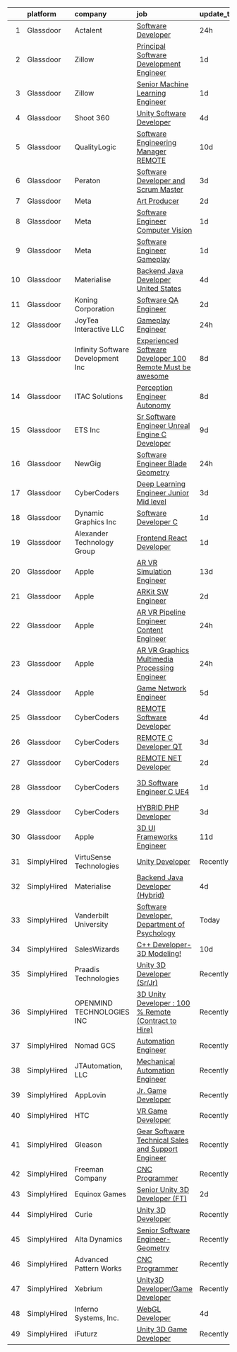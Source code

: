 

|    | platform    | company                            | job                                                                                                                                                                                                                                                                                                                                                                                                                                                                                                                                                                                                                                                                                                                                                                                                                                                                                                                                                                                                                                                                                                                                                                                                                                                                                                                                                                                                                                                                                                                                                                                   | update_time   | location                 |
|---:|:------------|:-----------------------------------|:--------------------------------------------------------------------------------------------------------------------------------------------------------------------------------------------------------------------------------------------------------------------------------------------------------------------------------------------------------------------------------------------------------------------------------------------------------------------------------------------------------------------------------------------------------------------------------------------------------------------------------------------------------------------------------------------------------------------------------------------------------------------------------------------------------------------------------------------------------------------------------------------------------------------------------------------------------------------------------------------------------------------------------------------------------------------------------------------------------------------------------------------------------------------------------------------------------------------------------------------------------------------------------------------------------------------------------------------------------------------------------------------------------------------------------------------------------------------------------------------------------------------------------------------------------------------------------------|:--------------|:-------------------------|
|  1 | Glassdoor   | Actalent                           | [Software Developer](https://www.glassdoor.com/partner/jobListing.htm?pos=118&ao=1110586&s=58&guid=00000182de1624b2b72c77a28ac0fdd6&src=GD_JOB_AD&t=SR&vt=w&ea=1&cs=1_ceea7239&cb=1661583369726&jobListingId=1008097709400&cpc=32EE424DE2B657EB&jrtk=3-0-1gbf1c96tkblr801-1gbf1c97bg4d9800-6368bd22bc8c727e--6NYlbfkN0ChYVx_I3yfZ_JDY3EFoivtqvi_stwnZ_kRt8Dowt_l_d1ydueao4NE-oUleRJ4yhieQCQg4CEUgxx59naNQf_ygWfrPPIzLdYsoSSEhzgDBX2vtswZpKJeHTH9IgtsOSBWtGr5S8Rg_w5RHgGpez_njyh5I6rcQe0lICm0m0VKcFjgJOH-yMzR-6BCzHK1_rCcpxfZXlPgsQQXE44C8rz_0CKrqZWKLeQw3XbdkT-pkXrbPPCYvovPI0I7gktfklY4uPKKT2-KerN0pOZ-BHfWLRZHqPrHMOdtz64ppLd0F-TfsSXrJC1smNUoS5wywPo4LbpfaMwwvJYuCYKk1d05AhDceK2GbssspjA3RgbdmXdNYZV79eC8l94sd3UgTv0DQSt3GEGIs36X0vvcYbSsLiD-fkoJw4vaCH2jzgDZJIIkRKKr38uRIVfnHNOh4Cjtp76EePT_jgq204Dp6Qk_pcOXPUdAMW_XHj0sm15vXFBgjYXVui03L1eigqm9M4zUQeghzMa8w0oF4HFQKHJYQstPOEahG1ZeWQO4EOmrrcwreoUWOFbb0762H9gxd6B6UirFHo3OleqdjQOzLS1kneCQQxrPXvhiQ4J6wF9oXKePYXC7q3FvxXX2OvLioUnshbJHdoHmK4Hln6rM2i6l36CzZqcfGztQt_tUmyM6PMZUCnYd-Olvw5t46z4N03uCW1FFBQ5l4INRXdle9sXWKrnt5kpeyHraSIlE-1pHbDrnMZvdENc1MWdW85f07iduG2EFcLIQylh-1hj4SaxAoA6Rm0ZRSGByP5uF8JmKdQAEMBIk92gk1yTJN5cIdcY_hVU0yCOI-p41f2uxWTc3fRdo06MAvj1tBE14HXfwT6KfKQ-sXE5qoopH1JmnKz7eCcchApyWTnEwP9HeS30I1MxTrnDeHyT9UGPu-HK5SkKFJSAzLuPNXyYEEL4g_8VHWdOk3RZe1g0HZzHdunrIPmBHXOMYp8jKv8plTyrCvA%3D%3D)                                                                                                                                                                                                             | 24h           | Greenwood Village, CO    |
|  2 | Glassdoor   | Zillow                             | [Principal Software Development Engineer](https://www.glassdoor.com/partner/jobListing.htm?pos=116&ao=1110586&s=58&guid=00000182de1624b2b72c77a28ac0fdd6&src=GD_JOB_AD&t=SR&vt=w&cs=1_80700b9a&cb=1661583369725&jobListingId=1008093937591&cpc=8795CF9063CD573D&jrtk=3-0-1gbf1c96tkblr801-1gbf1c97bg4d9800-d5f35703cd9e2825--6NYlbfkN0ANMurRYyPEXg08u6OamUd1Mvhk-zhFSGYIZgoJR86UvYL2v6MoUqae-sD5DnU21vppUr1lD9H8Qm8BlaaKgkcor6cmM0IK7T9Q5p1X3SkQBhevN6nLFYOvniI1dPmZE9wh1r7IEWKaFs4KXpLhx0IQ8ZOo2lJfTOBz0nfGRQekYrDN6JegqqSDjAQ6AUsszLiqMMoZgp9aTeXzwyqFuHk7PVbE8dnGA7HmrwVw_vO7iBEYkZevI-VWIew6D1GsO6yDtnctCKA86PHlL_rRlm7LznVRcsLSIyGDjR3kkjPqOPuY4eygoIRGzuXIMd3MopW6mspgosU7cCQ8Lx7-PfE7TLqwV98TF_EKDq00uK8ltSjeteyeV_XJFYnSm6jpyJN-K1zj3K-MTL6vBCmb5iaiDp54Ea1W6tx1L8DBQi7Hds5DKU_Pzy4wzyJpxtJ4iwz1yr5moIPY5_ykp7DX6hTz4Qy0NMrEoZHlAN-m4tBlqcBI4n96KgMCBRAOtm_JFzQVWdLCzS-ck8AzSHa22Q1N0at2eBggcduyzhPTZ79eLxO2nPE1JOn6Tao2rusRiJQO-8lGQMf3LKTF430P8OkBhEqObEaWmsEcSCPdrmsmmeHzLbc1-cIvIgkihdOJMfp5a22ESEhS-HZE7iS-8ScHqfqArr3qYRW9dneYGAs5CtSss6zAKKI5Hi8d-ixlm0rO82mSwcPe_tE5h8KES1duKUXNJh38oWs7j_MOYKTT6j02VG9OgTPTj9wO-r9BYU15V3VAB3XaQHWR3dPUI-94t_QMC_TTdu09LGrgjiW9wa4VsVq7jKoIV5ayooywM8tX9wCJr_nNSk0TL8kagKtgnobrdbjp-rsjozl67tuz8Aq8TT1toiDy8JjGxRfStAE%3D)                                                                                                                                                                                                                                                                                                           | 1d            | Remote                   |
|  3 | Glassdoor   | Zillow                             | [Senior Machine Learning Engineer](https://www.glassdoor.com/partner/jobListing.htm?pos=109&ao=1110586&s=58&guid=00000182de1624b2b72c77a28ac0fdd6&src=GD_JOB_AD&t=SR&vt=w&cs=1_15b9fc51&cb=1661583369724&jobListingId=1008094352813&cpc=4F748F1840550ABC&jrtk=3-0-1gbf1c96tkblr801-1gbf1c97bg4d9800-93bd529793848983--6NYlbfkN0ANMurRYyPEXg08u6OamUd1Mvhk-zhFSGYIZgoJR86UvQ_x0FKK8TrZZD49G3rLjS8jYNDXqJwKi88nPQaByvFir-mancBaybat8HCArvNC9N5Enzd-qOMp5vMPx188UB9yhCiABoprXgb_TMJ4Zrkm_Yo9Z_aEzEzhWn0Nv2sSLXFRK3K3t9J6MMY1oSKKimCgKm-qKvfB2VahHGWdlKyfWj18MI_KsjjQ_LIsYNIkTe2Io01GjvRe6Gm9o7bVXVMF9XH9w6pq06g7tsFb5j6LH-ArXAT0tsiZ_I3xDUiL9LbwUeUizeHyT2i2URm8xebxTAF6IgLsTUm385OBtkWNAwOZCCIG8whJ4zaeRBGFeue2b-Za0Pd8u_nwvqqj6xRGYoSqBczZQwRU93vrOyRfWV-7RIkNHcggjsQEXB0cHC-TpJYDG0SQKqYJCo-ha9K6Bj7pk8CwGclJq4_2-6RE332oVMu5kItTuXRmXoRZqSj929L14YkJnof7qwlKV1mWNV_3OI-CFKt4DKvHOOZh50rUNQ2FLkskdHkfat6wILCN_p9spyEhy8YY4zR8b-Z6GE1NALQqLYKJSNjznZo287Ggg4WcCOtP1B4HPO6JtAcpMCcbBYrok_hdVCb-Ni4ttvcsCAZD3sh9eadkg7GL4zfLuFM_imtBbal6lYB_AdvmLwnDE_tbJasi9tq3vY-SYvjC6aBrWEbVyY98UWgxU5mYiU0yGahRDXEhAzSGRnMvZ1XBj7TBWV5bEJNdlVNsZ32zJukyGfxPt86P0Era6MUt1Ef_XO650WMWOEs4SDYWdXLTUB_H58W32OOh3h4SCAJHr-B0h6ouUNKLrM7EuJPpGMK9an7tZnUHGH5OfZfmQGcPQYyf1EIBFcxzgyecfs-0oqp7HYLiLmJ5UC-636yFIJgVavM%3D)                                                                                                                                                                                                                                                                                  | 1d            | Irvine, CA               |
|  4 | Glassdoor   | Shoot 360                          | [Unity Software Developer](https://www.glassdoor.com/partner/jobListing.htm?pos=101&ao=1110586&s=58&guid=00000182de1624b2b72c77a28ac0fdd6&src=GD_JOB_AD&t=SR&vt=w&ea=1&cs=1_26658d66&cb=1661583369723&jobListingId=1008087203584&cpc=F929909D2225707A&jrtk=3-0-1gbf1c96tkblr801-1gbf1c97bg4d9800-8dd0b1a67149a496--6NYlbfkN0DfopDBJjdZYsHaazvtHih9EkP_5L3b-O-YxZrMZy_RRXHVtoPf0vktF4oNZRwX11ChLmqooPeQulvAiVAtFyylj8b6ARcbJZaTISipflqpxGg1LcAq6m-5fYSL7Av37XfUU7wFkkBkYfYpMuUS6z0JTvtOC9Tf4ivmaFVVmcVi0ucMfgOzBMfyvavdPYg_-evoGxwwkUA98XsxaW9FaRUD0GjvpqzNirTrk4PucyPmQy02naBMFIAG5Z-xB_ITmfI5XeOjSk_2Geco9ZUEGap6yJVvm1JUDuQP-pFg5YZy_hTgv6PA_H0fjb0DNvsR0zySYn2lPi2BctDSoqULzA7zxqRRCR5-Wn4ZjXw9XmMk_yzY7iFfZDhXCnLC1aXgV9-hom2TEXLCklSz0IDfvb_DMFyGnTDuHptbjAStKoxs1scOBMYXBymUJtdnlZtPCpRyyo5tO7_UY6dCBJnH2MVkVl_rgptvElWZFsY8FNLdZzouzlLZ5NrwaOSMwtZ4G3zNfvV4suD-eA%3D%3D)                                                                                                                                                                                                                                                                                                                                                                                                                                                                                                                                                                                                                                                                                                       | 4d            | Vancouver, WA            |
|  5 | Glassdoor   | QualityLogic                       | [Software Engineering Manager REMOTE](https://www.glassdoor.com/partner/jobListing.htm?pos=104&ao=1110586&s=58&guid=00000182de1624b2b72c77a28ac0fdd6&src=GD_JOB_AD&t=SR&vt=w&ea=1&cs=1_7cf22a5b&cb=1661583369723&jobListingId=1008073824667&cpc=8B69257BFB62E45C&jrtk=3-0-1gbf1c96tkblr801-1gbf1c97bg4d9800-795e608e30adb745--6NYlbfkN0BfCVyGhJxQhQGQE8P30JU6-n5_jcSKbz7MAfWG2cdpnhs4LI7VSGEDl4AuAd2u1ba6yxZBg-MnV4VG0Z-YyW9bFB6tUFEAG8aWiq49re7C8bR3kt3W526vugmjUzwtbf_wr5SxVZ0aPVGe_7hyTO7C_q_CPaWjtRtZTVfGj6cM_83jEF1o8GGf9CJakkdWCizFRos1AAVwJhW9Bi7orMPUckUNiS4MiGhzswwroXh9sAFzSqY67onLewR3YH62x5IZoLxqgbLYv601B8DKXURqmNPvDEVg46EnvNVDCIrba6tMk8lhvByclatPJoCiBS8Ghn2LGEwZvYagvCUkrTI5PIVrTsxVBeqQTHqG8xr5adIg8X1yLSHNfUUQSwZkb30SnW_AAF1E6zHtUj_dsZcFcVE34MOqGZTH8OH1o_PBq1XyXPSgIlE8intFOHtNocNi9dKXimomtvCKMlCUmPmR7API0d0s0pabpqMZfuDHMWBsXo9EORyqesbg1HlT6ssDI6xBu4lghb4qXKxhpG5N)                                                                                                                                                                                                                                                                                                                                                                                                                                                                                                                                                                                                                                                                                        | 10d           | Remote                   |
|  6 | Glassdoor   | Peraton                            | [Software Developer and Scrum Master](https://www.glassdoor.com/partner/jobListing.htm?pos=111&ao=1110586&s=58&guid=00000182de1624b2b72c77a28ac0fdd6&src=GD_JOB_AD&t=SR&vt=w&cs=1_4cb241ca&cb=1661583369724&jobListingId=1008089395671&cpc=82B3195DA92CAF92&jrtk=3-0-1gbf1c96tkblr801-1gbf1c97bg4d9800-a1bddf607d1ab40e--6NYlbfkN0Cx7R8OmodZU4Ze4hnUhR0Myw3_voyDLMHXumN7ynSuTrXceT3foN28OOGtcbbQ_776LXhAG66WFx3dVWIRu4PWltnmVZz5M8broCamDL2VPMOi0VnAgzahc4uLKUbTC-SJusSTPJer5_QKJvgI0zLSqz8jYzaJmEhanUOuD11OWeXPG1MbhOoGUipbG8p7ZMN4CWotwEjQOMTMokMFBsj19MPHJQGQ1w45HStfl9eykWApgIHj6D94aG77zjF7K_ViAyKR2VeG2mVInhvGBD6mXFGEiDyZjuFOQoxCVcvIDzcOPoaI-rbhZADCFJT9FZU9J1rEnpZSQkjG4aokF6oCctvjDNFoT37kpDfKJqqHwMcLiBLasv6qjOHbqbF2aWJRIssDX7E_CHmCH5lJ0b589-jTufL0JQ6WAtQTxj5xw439i4b_F-EnvkPQ609qpbpBVN1nq4q-HvvguaYFV_AH3TbxizjCZqfnbpyklDsI7E3iAMf57OpHzdg1BTgQ_Rc3l60KTBww8tRIY9ujOLad377761NtYfzHaNmuj3uCK4JI1iLfrSHhCnBxQnEyyIDrROeYZJdGaXbR2T-Fah5RcAoLBLMA1xAa3llzPHt9EyxEkSlrIpo4my67FbgLNk73IsaNlJEjrJaiczMsD8hdKJoBkFSWblKewyB1Qrs-XUR62FK4tqI_zBnsSMg667-RvT3baY1nrHITWfkWTi6bw20hXKm0jqZrYtMDlHSWzhPtC_8VPdb9cfDuM5B08Y9-iFESjJJELFi-8NQsdBKqppwwB6vEQGUoziUWw4itTmgnx3UkiVcGrpDpZUiPnTCeFtNxb-FpLIyxsDc7qqUUpt3Yf1Zfd8fAJl1S-yjqmwwnV_X8l3MACbamlF651nFMwvYFFMTdEPnxlTMo-XdDaGTwQu3NWd1trvQo5Y10cy3oyE1EnfaA4ohJAA8sbVJdzhNwLpRsBiFR6tUblIVMvx48yozGNQa0cqLCtDaiFnyC5jJt9EMReO-uItV__dc0INrT2PDXSykxGxKOB75McEIvEBZJcrhyF59jNaPsUjGvdcOj6giZGcMpdZfY7HbM199zN36yQMICoDKZqD5wJQFRh2los0yZMA_NYoQeugQOQECM3l0TRxfsdh5S94DWnOJITRkEaERK1rJqKKBOLC2qVpMv_ExR8kC-Z_srOw%3D%3D) | 3d            | Stennis Space Center, MS |
|  7 | Glassdoor   | Meta                               | [Art Producer](https://www.glassdoor.com/partner/jobListing.htm?pos=107&ao=1110586&s=58&guid=00000182de1624b2b72c77a28ac0fdd6&src=GD_JOB_AD&t=SR&vt=w&cs=1_10dbf8e4&cb=1661583369724&jobListingId=1008091260180&cpc=9DC6E4D8324653EE&jrtk=3-0-1gbf1c96tkblr801-1gbf1c97bg4d9800-2970004b5628a417--6NYlbfkN0DYl4UJW4r1Vl7FEn6T9F-rD9lpC-0oMJVSiWjK_MGUd8e8cHXcpv6KPyjLHZEfqkWa64WtQjPMGViPZl7GclCka9rgheOE2ZCKBS8zn7uV1DWDgRv4I3SoWXvh_KGIDfloPWJmjKypOWs2a5_yvRkqrTlI4wJ5cMl-8Y_j9H90nFJO9RZz6auYJG6cqzwZy3_81nljR1UYpuDqriTvSbTdBHTclku98GEIIQ8BXUEly0_qp_6gdudP_EyFVB320prWOeT4hB_q_BbQhqF5l510sz_83Dq5uaR_bUT7J0OrhYZnzRs7ACHZJR34TsC7_WecHf7VaVAd8IotF1qkTNiggwugGiXFeRd9lWIzv7lNQL_7tYL3BkucqL7iJwtk_yyAUy4kihECM5rRKlEraXhPgg3upaBCJ6LnaIZ-kbSEmzmRclEsg_cUeQYk3AAaqy7ApnDEaExZBhSLLPLXROhTeSyt8U-ZW-OyWgqDojbIW4Vz7QgOMJ-ggDVMyI2W8gisH0uCTo9Yhz_LjrXRFS6Qii1s8yiuDgAvP6xfT8rb3LoQFdomsxuEmUXgXlOj4zdvnmFwcYU4oHXopLefMiko17eP5GaZHQO24jWIwkM5LqMJKaPnn5dIHR9_fxjWQOErTM8LV-kj73r_CJJZAfQ_F9iVWArlVAncJZYdjzAJPYW-gWpiQqlJiOebEQ7a_BBohYb3AL1pCFU9Xnn4d_bJ2fD330cOkY1js33LQV_mm7el2OSRYvb4finUfABrN0yGEdy3xEZeTMSoRDc9tJpE-Qe_GxnAf2RR-z_9hnT3vR6H--B1AwLWnFHfvY-CJTr27UQIuobFdbUMndPcsgcW1P2zjW-yh9Qjbs-m1jNgd2sWUy_kc8AwhkAM_m1u0lCC1D1Zp2I70Wbt0-8Ae3NJKaMQmvDTrkBjvHdMsniAa1IuR12fkaJ1G7dYdtwLHNJjoo1lPq3f6STH9LPiuvY2JrOin9D_B14Sx82LYZOITNurojguzTG8EhfDTAW-3X0QprkvRtvrZqT6vxzcnALDFVj8VkbiRVNsYrEenv4cZ0W7W3xecpKk95HL9ePwytQ%3D)                                                                                                                                      | 2d            | Seattle, WA              |
|  8 | Glassdoor   | Meta                               | [Software Engineer  Computer Vision](https://www.glassdoor.com/partner/jobListing.htm?pos=108&ao=1110586&s=58&guid=00000182de1624b2b72c77a28ac0fdd6&src=GD_JOB_AD&t=SR&vt=w&cs=1_022b24bb&cb=1661583369724&jobListingId=1008093941053&cpc=56C4EA4A1A191A49&jrtk=3-0-1gbf1c96tkblr801-1gbf1c97bg4d9800-b2b518788c3d128a--6NYlbfkN0DYl4UJW4r1Vl7FEn6T9F-rD9lpC-0oMJVSiWjK_MGUd8e8cHXcpv6KPyjLHZEfqkXhXH3RkyJcpBjlKun1g-bIzlOj_engeMDpNUMu2SnjLL4nb2qjHN0fD6G2SaaDCYWd_NADlcKjHwm0To7Vi_zElUhzGS2eBHtTcT-8LusI7T0hKFquTqmxJmkL9sCNDgoTqLb2iC4aA7G4hwsieqP5mZlkuIqSvAXjhFl-7EgwVZ1e0Vgxjow-aeQba4P6N6cB3iVIHhw9tsSWmJi6579O5aXVmwTxZvWtAd5AheuGOHIymKOY5-kIVVYe-fRTBbIFy8BXcmPEA0Lu6JRwuORLCAMU5jCEnz72TtXpNNOXCgRDLCT-vh0YkV5qvjLbEDmpdHE3acEOA67-6Anqnjk-f36pdyP9dA-ThC6yOOvRQ9dlhLPR8WlWmoQBLsg-wNU7kylA7KehY1c83dV2rS7H08nFxpn_xZoZBOwPHLCcYnOZ7O7Y3bp1pqJZuqQqsuORGumo8X97sWLq-DxaMbisY0WNv4BDhgBzodOTjzCsnTmkDu-zMQ6G3LyelM1wAOLiY_DpBJIblneLs4tKgCKELvNqvbnC9ahqaS-uebxc8-pQy1Jv4kNodeM2pBhDKaOtkGc0wrGIcgKnU0HDLIzVnO0TvnTQS-83BfJ0IDilhYrdEkiu1YVkaKVbA6RU9XAtdkZARHFV6tKm1R_M7xrRYb1q9niNu2rVlinQaOjdsZU-lKkbHIQx9AwRXO8lym1WB36qeZyS-NJmaN6JKEjxU-J2kXwHF8c8IuAn2KA5ueXd0U8n82atRBA90tej62XheJv_9iqvZgnAPiA_Pip8MpSn5JNIfS5DEbfOOAVpZB6mk8ikpTZsk9twCvsuBA1CCRcNvKEcLhXNJa7gk7kv0ETwSguNgqY4EmW1J6fKq1cXqVVojgUHVHFuEMGdH0FFq8c1DcOwA0RrNlzqc3vC6ndp6rH0Sj5cpDhXGtCRHJdPy_ZzNgeDnuqHs2uiUrS1J0iFRDqoEOqsjdXLzmD30sQaRoommLCL7PksVBUj3MIEaH5_J-GAJMe6mhOm65c%3D)                                                                                                                | 1d            | New York, NY             |
|  9 | Glassdoor   | Meta                               | [Software Engineer   Gameplay](https://www.glassdoor.com/partner/jobListing.htm?pos=112&ao=1110586&s=58&guid=00000182de1624b2b72c77a28ac0fdd6&src=GD_JOB_AD&t=SR&vt=w&cs=1_0e8700fb&cb=1661583369725&jobListingId=1008095385393&cpc=56C4EA4A1A191A49&jrtk=3-0-1gbf1c96tkblr801-1gbf1c97bg4d9800-1115842a580d9619--6NYlbfkN0DYl4UJW4r1Vl7FEn6T9F-rD9lpC-0oMJVSiWjK_MGUd8e8cHXcpv6KPyjLHZEfqkUAZZDs191ixJ2XndiPgccJJVvLSJPqIGY53f5-bd-gMciHA78a7SmrvXMY0gKdiODKNYuKWSAHhB_S-H3w0YEOGwYVCpF7Y2f4JnNZHJP5tQcYTBT7-ShcuP2ENY1z56F9cWm5G8LFv69HnWXqMjw-Xvi2vtAQByh4EU3RIumyC8Od2twrfM4Ynxw9nLHx8yEWPk3NneKkIJQHcLG8dVXlSrLah1jDdCZlLBlJa2zoKqnPItmKSANY8WZnbl-1a3WIP18OBdEa4CZFlQ-afyL-AZ86Vdq4AAow9dBOB3zNb84ScCdgG4CD2TolsYofbQEPQkgBBIKr-9bSsg_J5ALJuG4qSGsX3eGe-Q3YnMgAw3_yXGhrUmAiwNr43Kiqjp53-KtMieeKki3HxKoWc4cXJmReNbJCURrqe3tvMSNxgP6EeVg29kZzUQznEkdNX35Gl5FAfMTCgHT0Z7ZufrQ_KJp7Hu61NyhgqIV0muGD1mxWcNhjejcEOvI86NONtxEFwt6otzjxPt3NHS6bvUIHndmLP4LxdFswJvFHhGl-VfRbD0Vujif3g8D8rUF8YZFWljn9yNw60UchFp-sE1sU7shFcss-qNxHRFuXmzb4fl-XcY2d_4zbvTQiIoIAYPKBu01aZCRrYTXa845l4aAK2SMmB5m-S4jBHg44Qr67FVQlPQ2pEUsMJ0vPh3ikbngqUiltJ_X2E27fmxREyc6oZWim6SxJtUto8pbV5yQ9e3jha4AHV1GYNuuTpSae7jrfooPq5hd6GDMK3PYOsgCkOvP1XkwT6_2apboLizY1BanLUj3tkAT3srWz5jyOEkg3aaL4K7qBZLLEFjVQcRulOIgFf-yLOW8OGQRlE3su3KuBxuFniF1c5Y6z-ZOz1sHElQ3_JeFSEVTqvkhaIFMMLFk-4lxI2myq7GwJMKi5vmyJCri_QDWWHz-PnIkd2CtzLmyGEuVB6hy_BQZAppiBmFYAEBh_hE3DckRWi0TIQQrCr8WfC54WmTsAeHKGtQc%3D)                                                                                                                      | 1d            | Remote                   |
| 10 | Glassdoor   | Materialise                        | [Backend Java Developer  United States ](https://www.glassdoor.com/partner/jobListing.htm?pos=102&ao=1110586&s=58&guid=00000182de1624b2b72c77a28ac0fdd6&src=GD_JOB_AD&t=SR&vt=w&ea=1&cs=1_9ba35db4&cb=1661583369723&jobListingId=1008086118032&cpc=18C9CE28155C17C5&jrtk=3-0-1gbf1c96tkblr801-1gbf1c97bg4d9800-1cfe9aeae45a4d4d--6NYlbfkN0BL1DyQYBK1tHwoBciZhChALBxjrhsy8rFgUIA85pUFUff9dTtGLMaba9RGLKGRSVF3zwHlNfPf9hl-gtFA41Pu1Sv2lDihXp2RcJqQZtNGXsCTGp-MYORUxF_quAEgg92fajCELTGdgCeNG8rzKa0iERtWd7Y73luJ-Dn_txvGOpD0Oa5OLhtwZKniAjoiRtmFN3I--ywERetwEKh-9LuG58MPfrP5LFcBcjK4hpcuXJCi2Jrm_MVrjFKOsSdHcycCEbOiO5vGCW3akF6WS2NHh0pEQfvEWh0cXF6WSWpYmdimjhdTajvbUhYHcSypWce5r4jzSoUgYx020ebtNopexnY1nfGk0q9Hg3mgfU8QczVIZr_egNmzPvuW7L6UUGUkEjuCUItuT9-8GuQmmdJcVHB8ik8kaP4vhVpLH55znB6Kyr_z0Hj3v9MNX-sdUY6y3ySLYcTAU4l_DTuSmtwa-wR7aFO5xglQX5msHVsdL0XhyqIB-G4sAAElJZlixpGiZ0J6vzoQiCYCvafMP8YB)                                                                                                                                                                                                                                                                                                                                                                                                                                                                                                                                                                                                                                                                                     | 4d            | Remote                   |
| 11 | Glassdoor   | Koning Corporation                 | [Software QA Engineer](https://www.glassdoor.com/partner/jobListing.htm?pos=106&ao=1110586&s=58&guid=00000182de1624b2b72c77a28ac0fdd6&src=GD_JOB_AD&t=SR&vt=w&ea=1&cs=1_36bcc87c&cb=1661583369724&jobListingId=1008091380492&cpc=4B86475FAF393599&jrtk=3-0-1gbf1c96tkblr801-1gbf1c97bg4d9800-31a941793151f647--6NYlbfkN0APToHrk7ILONyRglvlT3LJMO76dZGJsKlG8WQjsY8Cq4y0vpoc5mYwOIA_8HWLzXzXaoUl-CF4qjni3m9Uylafi_dlmcdAx_-34JaTrUk1JLYrY6fkH2ELwQTeONd6zyLK0dKwYV1qaraE2rpmwtoYD8KVS0VOWpTUuk4HZi5jQg3y51wiSk5SjBXcAjUlWbGYfq1NIZyTrqypybnpk0LuKUO1UHw5Nk7HO0I78A8UXFL8OSFqh5OVfFUNsm1cDD3CzEg75KSueXWe7Vd8X5SLTNpxmB9YtzBR45Xkvy6n3a_1mB9rsYKTObFjS5mMPPPi-RY4KpTfFzb1Ay98V_8l-1UvSzCe8faZSCO0Dj895STGnava5Wp_lJNPssyFI3y7l6jtaIQngSXFXUzAf3zf8GUWXN80BsCnhjyiwpwx4dpyrKhMh4fpbN3OQD86uBgtwlwYMfmdz1fH7CecMOTUnbXinStOahAOK5aXJxgPORnoEaqXQrl2l8PyTexGDtM%3D)                                                                                                                                                                                                                                                                                                                                                                                                                                                                                                                                                                                                                                                                                                                         | 2d            | Norcross, GA             |
| 12 | Glassdoor   | JoyTea Interactive LLC             | [Gameplay Engineer](https://www.glassdoor.com/partner/jobListing.htm?pos=115&ao=1110586&s=58&guid=00000182de1624b2b72c77a28ac0fdd6&src=GD_JOB_AD&t=SR&vt=w&ea=1&cs=1_0d8a00b6&cb=1661583369726&jobListingId=1008095754225&cpc=217C45A42544DB93&jrtk=3-0-1gbf1c96tkblr801-1gbf1c97bg4d9800-77d998cf6019c473--6NYlbfkN0CywKRhks1_WRHFUgWhBQHGMyRgY-AYt2YyuDnn3UEmDVz86T7MUkl1hC6jVGtbAUAsmKv4PzSuLGbuIOFSuQvzaG9Q9zOr-jThhcRyqipZMYvkdb5G8mKHXq1mvrpTJyDKTXFZgWkaSYx-4RxV-U3urGmm3xMPW68h1XVz3SqWBVPJ1Rwdmys8LGAnnqkvgFZpfHGkBRkiyPDe34OnWuWDtDDIm6ISxKNw8QeMyA7Zcb8B3i_SGnMizAlLbvlIju4ygMn5pNNGqbsrL_iIJP5gdEJJmjfjWnzmHJxFjEZATvyUK47627lVIb6vZZVvZO6JTzqPViRKJuzceTxDjP6VNTKDjgZybIzDODCXPXj_0qvL_UE_CAUIcg8n69IzClVhdvANFD6zbgl5-NrDVmWyDancqxEKEUWtLWomYI4M8GthbZTKcN7ZsapPQ3fnfdGtEe9hdwHftQUl87PuCjbrb7VDseBPfhh33WoZdZ9K-BsjG0k42MSW)                                                                                                                                                                                                                                                                                                                                                                                                                                                                                                                                                                                                                                                                                                                                          | 24h           | California               |
| 13 | Glassdoor   | Infinity Software Development  Inc | [Experienced Software Developer 100  Remote Must be awesome ](https://www.glassdoor.com/partner/jobListing.htm?pos=105&ao=1110586&s=58&guid=00000182de1624b2b72c77a28ac0fdd6&src=GD_JOB_AD&t=SR&vt=w&ea=1&cs=1_c10ac2d5&cb=1661583369724&jobListingId=1008079232744&cpc=84DBBAA61F05C438&jrtk=3-0-1gbf1c96tkblr801-1gbf1c97bg4d9800-5fa40adff6193c64--6NYlbfkN0DXKDYI_yepg0NlIxbNRNpLYk6-xAUlLi5O8UrMeMQSh3Wq0t981edbYyW-ZNcQ8xfYh9O3z8enyTWWts7VBMJzpcJekup1b0uObU-NA2xYn_v7-vK8i9qGdN0yqfZMEH-Ys10XEfjrK5LGNlPRXjzIlRk5tCPSNSzxPnoc4a0j6XCGLA278iGM2edNSFKuSdPQSa5jhY0kAP1lYvfSanrd7TqOLbwobFjqmcGndYNovOkfASVgPGirNEViDpUh8Mm0hIzFX-zRMbzcqj3h0JsYZ2QFDNZyeEpz1LYhY6Aq7lcX2YkqVRUBK3X7a9WEdLdaiQCxnjIC6ZRz3cyCvfLedOC67bz2LLXQ8jFLUtPU9-nDb55Sr8ZkZky6ZD6AX654KvjXSaNO5Vph4jHFMV6yDAhH96nR0lUPPNC4vi0TsSZJD3W0bwEpqVhKQkqvIRVQ0O1eP_R0PJtJH9xdLfzlxhTayXWQyzwXXoEsTkVT6jowx36IQz4BATpsCGfnnKBviKaFdnktUfhAPe0oB0O9IvzL0-xs3gNr1VmZIlZadJqdKmRb111X)                                                                                                                                                                                                                                                                                                                                                                                                                                                                                                                                                                                                                                | 8d            | Remote                   |
| 14 | Glassdoor   | ITAC Solutions                     | [Perception Engineer  Autonomy](https://www.glassdoor.com/partner/jobListing.htm?pos=125&ao=1110586&s=58&guid=00000182de1624b2b72c77a28ac0fdd6&src=GD_JOB_AD&t=SR&vt=w&ea=1&cs=1_dac496c7&cb=1661583369727&jobListingId=1008079560534&cpc=155EB9D5185558AF&jrtk=3-0-1gbf1c96tkblr801-1gbf1c97bg4d9800-874d00b1399a8019--6NYlbfkN0CBcAKkMzvCCr3nbIFWZL1QEvzVdjPQKoc8nhQ-JuLQpxzqVVUHoHuUUuWjWLNA8-hbgnVbL_A3htGTd83Zf-yCI2eeLHKrJOQzeY_PKVg0ZpeIqXH0m3Wzj_kvRUZYOWD6vuj6fSoWC5vuuzwqqiNkpmBDACdMaevzeNryD_LhPRihzPtoRiFhp4SZ9iKjPOX1OjPsSG7JltHii0R3kSg3xP9ZJZK0OmG-OPX1zV9afB1qNv61R2UYfoj6y6ffv4j_JzLudKjVktquNGuv1TlCprR3x_H5Q9HPIodV5ZaxJMuCqeh_seAdg2p_Q4acnzG3ktJgDB5HwfPlpFWiafS-wfJrndr9WqEw6bO0-7smVJa5Y6FWNNpSLafHgTYW_efcmEyKsIVo84CCZrI_Tv-g1qnheZ8qX3cGzogBbIx5ecP_W3joNHAuon-XjljtIM0oaCtfw7UMDZGSfZHTCPlrubSS6uBRBHnFnRifwkpEWCfADSSBesOTJYptonpaHOFI2BhXn3HQSg%3D%3D)                                                                                                                                                                                                                                                                                                                                                                                                                                                                                                                                                                                                                                                                                                  | 8d            | New Rochelle, NY         |
| 15 | Glassdoor   | ETS  Inc                           | [Sr  Software Engineer   Unreal Engine   C   Developer](https://www.glassdoor.com/partner/jobListing.htm?pos=127&ao=1110586&s=58&guid=00000182de1624b2b72c77a28ac0fdd6&src=GD_JOB_AD&t=SR&vt=w&ea=1&cs=1_9335adcb&cb=1661583369727&jobListingId=1008076526481&cpc=C891152315FA1AD8&jrtk=3-0-1gbf1c96tkblr801-1gbf1c97bg4d9800-bbf0eb7b3e9377e3--6NYlbfkN0CdNy9g2aZANdx64tcJyvWC4Dh9hlXtf0GcMh6TvyMiE6AIPqQPqecK_sZn2J-LffgSo7ctgry6v4dXyDHO80Qn1FJ58EOyEHMZxqQarSSQnF9REy9be9Z4Olizzju9BIDTX8b2W8Ho2K5yQIjVIKBFfJXWJmZt2U0lXPTcHHt7qDqZDtEZqVLW3CfABCpQ2zo9HcujhO7pWp-qYjEXLBbUytwOp_pgyLV9oz8tR2MzHVELF-nXinAKB5FJacS4xsnSsnjhiv0tO4DOSyY6WCSA19YNKG--cU-csyWL-NjWlMMRSv5aX45OPg2HxIjlgDUyLJd9hXoMvPit3MqwnIF4DgHQf10xdbr5opwQCOCFqDGapHUUB-NeDeX6zmSvDgxKoS5yv7cusxoJIJe-eMZgy6sWCbEX5a3uaZUZpg3XWISCiq3YlNrU92WjYBB1osCzS_pHCMzgio0VTexcGdLUxmT59r_pICQNDx8JdykCH-SaPaCOlL3q9mAkdrowakGlyD9Ndd8qVDQMKSS-XtRAABIyVzFXTtaXeBm7tVpt2g%3D%3D)                                                                                                                                                                                                                                                                                                                                                                                                                                                                                                                                                                                                                                          | 9d            | Plano, TX                |
| 16 | Glassdoor   | NewGig                             | [Software Engineer   Blade Geometry](https://www.glassdoor.com/partner/jobListing.htm?pos=126&ao=1110586&s=58&guid=00000182de1624b2b72c77a28ac0fdd6&src=GD_JOB_AD&t=SR&vt=w&ea=1&cs=1_64206cdb&cb=1661583369727&jobListingId=1008097689457&cpc=2CAED5C921A5F994&jrtk=3-0-1gbf1c96tkblr801-1gbf1c97bg4d9800-78ca97da9bf2344d--6NYlbfkN0DMRWx3dxQwEUy80STP2pDlM0S_bnaKySzJTmtENEPEW3GrnwDjkmeNwP_gM4-BL2G4M_jF2VD7-v2zQJD980BLrHKmnfqJlGCMbqfF0WrzMhHeY1ItFH3kuTIkONVuhvWQRewyZZayFSAvbZ9m6j66Jy9CFXzUcxbfkbQLwCHDFVfCTL0Nl39yL6xVzG-f6eAFMzC2Tx9r_jyoXOLPHma4rDoZR9reMThvp9RmRzNt4eC6H2c9zTNIq21IMXd4mdCjbB4sI0mKJyJfY4KkOztZ50gTaFhpt3LPhI9XzFzv7Gv5uFfu6Ok8kX2y-LklIwxdCSXbZCgl73eKeNBWylhVy_-87WZTSkTilWFy1XgR7n2AsVi7zKMq1mdQtcvhuayA3U-khI3CAW9bsrng9V2-48IISFN4tiYWk4wriFnqIKclLarhQRhlGO6eiyFprhZvcO7QvlkS_mMQKJWu7mfWMNS3jHLq_3ZUQY59Y2tcma1YYvxdBcc6V8aTg45-ef-KS-B-Xlc9iIw5yMpbcRT5XO2bwsJaT8C-bj-6Sx7biVpG6TMpRhnGyUAakqzVWM-2sUHhaBzdzFjZFjAkraNzMjjufupHeUzQOfEFEdr-SdkY_Jbw4SX47yKvOycel1fcUlZsTVJ3buoQHZWzBB8R-KYM08ZkiOO2OFa-UqQvnOAu2QoCUKRYADF-WpIgsj-T_sL6X3jzkaGGDpN5BlE5D5GSKGttDsPt1sQ1DfNhd16tz60mH5prdGRhnWTbs4lYCY9lUCoR7g%3D%3D)                                                                                                                                                                                                                                                                                                                                                                                                                             | 24h           | Boston, MA               |
| 17 | Glassdoor   | CyberCoders                        | [Deep Learning Engineer  Junior   Mid level ](https://www.glassdoor.com/partner/jobListing.htm?pos=130&ao=1110586&s=58&guid=00000182de1624b2b72c77a28ac0fdd6&src=GD_JOB_AD&t=SR&vt=w&ea=1&cs=1_c69e02e6&cb=1661583369727&jobListingId=1008088931778&cpc=654405A9B1E0A9F5&jrtk=3-0-1gbf1c96tkblr801-1gbf1c97bg4d9800-786ce57be0511a60--6NYlbfkN0CpFJQzrgRR8WqXWK1qKKEqALWJw739KlKqr2H-MSI4eoBlI4EFrmor2FYZMP3muM2iY6zZv4sQHkacaEl3B-kMFlYOb9rotNmN2CZN4zmKADI9_Pek9VFs2vMDNz4rx6ZP3YhG8QO1T59oaCu7UttCGFLAFhhcJOLtUHGSwE0ydAIAWciEY4RkupSn-OX9PzKPZfvBoaXQWB-zLefaitTi5mUeiD-pAIyRexYZe9o_FOpIGaj9TPsrQOlqnqwOXpbycApR7SHzHUPn6nD1NnETQFHgx1C02s_iQD7DUeky4TWZlUfKpjpMkBmm8OT_6KM186J31v0PscMPvRKXgWNqA2sXj1Cva-UibhIDCWmQ7KQlOWERHtVLJ0AHUmaEZvhnSfE_Nfs6xSsEJdhph6PI6gr1uMlPmg9hqbbplum2P5x9fyiNMDFyyYYogMlu46Da8v65GqtGDPUIIuIfLKQpiM4Fnjcd9_TBa3aH-6Qw2z4PcCZal_jTsSpd_wHOjRIF5KN1eKXVi0CSjecejNSQIdYy8u9dFBS4gY2MD8R1wPCXFdS2fMLFus3R2THWwVQ57gb0tj_XOzZUk46HnwxWiUsaj-wQHl-4WNgwr-zNSGp1VD6fKPWa7b7YdatSji9mrWltAjdMFPyP0N_rQi1KNl-acue-z0jB9B800z06hJ9mnW-dAURvaCv-myplNJoT5VE7D5jJbK6qWFFBxPZVBqDRnYxNX_h3wNFpdBjqY__BoEKQ92WnL6dHYeI7SZB76rep0kYB1FZnVpkHiQBpzFvJNouYz76HbUjTOp1Ka_O67AMLRzTuKfDgliLjQL4xhvU0tzZvxVEscky3cymmdWQj7LQH-K83PK1_VU0zhktc6VpqDOKqq7w60-bL3w4KQwhOrIQ9ENdSvryAYEra_POMjvqqcp9t0qSqnPuzKVtwoM9m-hJ9r6OuLgAlhCrZ19r11K5_eToyqKpeAjL7jkVQO1ovFUc%3D)                                                                                                                                                                                                  | 3d            | San Diego, CA            |
| 18 | Glassdoor   | Dynamic Graphics  Inc              | [Software Developer C  ](https://www.glassdoor.com/partner/jobListing.htm?pos=103&ao=1110586&s=58&guid=00000182de1624b2b72c77a28ac0fdd6&src=GD_JOB_AD&t=SR&vt=w&ea=1&cs=1_38ebde8c&cb=1661583369723&jobListingId=1008094428698&cpc=1D891ED3EFC3904E&jrtk=3-0-1gbf1c96tkblr801-1gbf1c97bg4d9800-90c9312a7b97e50b--6NYlbfkN0D8zH-OS32mCfLUVdqGSMwrigRLG3ouzSKCaXh7jZmpYrOSCK1szqI_vloooU4Ctbe2V2bzym0O5xMQSj981UbdnlTvlJvJqVn-jruewcmBY94nVQqwJOJjhC8FCZus08ogXaHhybwEYiWpzUCY5BiMpRba9afF822u3giYRyGNfgvtY5LheWYG7BnMuF2k0jsmw6MwSci4NGu5bb4dclSKDbNvLCE1wj0pP5J_LdhwrfdDgkh1qYrV4pvchrjcHL-tLQGY9j5Ccv-PGhm6ZrKrwfoRuwlMl4xlxLO_RVSp4Cn09cau5vxGnVHk5Sr0R75RWzboe-QszJcMcPEf9psO2ksJxSNkVH5Fd_QJOAc5_hDJgqlzcBpMlH5jQGU_oYEbTWd8GIezsuzPBHJmRrf4_ZskeP7DgTEr2P5LC5815V_x2cxBL5NujtnFBVW4YyOEUCPhf_vSbzMybodo5itk_G63XNYFV-RMtT9mFG3D6m4_bT-wdmVPTHiChpgMxkgq1rLcUSaN_w%3D%3D)                                                                                                                                                                                                                                                                                                                                                                                                                                                                                                                                                                                                                                                                                                         | 1d            | Remote                   |
| 19 | Glassdoor   | Alexander Technology Group         | [Frontend React Developer](https://www.glassdoor.com/partner/jobListing.htm?pos=122&ao=1110586&s=58&guid=00000182de1624b2b72c77a28ac0fdd6&src=GD_JOB_AD&t=SR&vt=w&cs=1_3014a293&cb=1661583369727&jobListingId=1008094486421&cpc=A65DF3A704A48F9B&jrtk=3-0-1gbf1c96tkblr801-1gbf1c97bg4d9800-995fa21c03ab60bc--6NYlbfkN0Avftd6jsqiWrKyZssmiLKhk4_EZe-NnSIBQVtPsReCG7jCM-LcLwSbOAvDOC6cdpO9RR8VbrQ8N6E6En5F5PhoWaXchKsSgN4bgBMD253a7tkCTSkw8KHEZHceYrcpzmzUSf6CAcLVqZ8qZzqWrJlsFcPGLUwku3NOsI8kcdpNNpzFMawjX6eVQE7UZ-38f3szNeNCyVGop9qX7PfUuiGt3Sux0ZS2zc-cdkBBjaIbkauaJeeAwyrixV6nGzaCwer5AbKOo5ZLw08BehAA-xFD5Yqj0quvAEU1KWAE2dSM16atTDQOcPIKZ8x27ktNJX3f0kln_Mzd5xCYmJ0lpqOFCkMTa-DZaYXKGrrqn6owSIPa9dsCx24Jxb_NehE4w8YMQb4NV4QCeKtQtH17CW2mDkdyEawzgJTKZbGjvkLyyqEzyHkik3MbkETfs8CDtOpm1IJAiuWdaO8bwD_Gn7n7o1zfN2RyxiYkilgf0-IFe-eIbM_9jutW)                                                                                                                                                                                                                                                                                                                                                                                                                                                                                                                                                                                                                                                                                                                                        | 1d            | Bedford, MA              |
| 20 | Glassdoor   | Apple                              | [AR VR Simulation Engineer](https://www.glassdoor.com/partner/jobListing.htm?pos=117&ao=1110586&s=58&guid=00000182de1624b2b72c77a28ac0fdd6&src=GD_JOB_AD&t=SR&vt=w&cs=1_741e65f6&cb=1661583369726&jobListingId=1008069556235&cpc=F41FEAB56D215062&jrtk=3-0-1gbf1c96tkblr801-1gbf1c97bg4d9800-2a2d5f88512afb09--6NYlbfkN0BvKrLyj5gPmtZO9T8euul8TCxuuKNOtzRJOomxnwSEodTz2Bc-sPZl29JElYHfcoRyptQvj7xlksNjqFc_MgW3HIux-PsLXem7ql2HF_xgIll4e1mk-IPxHxAs_jjXKT9jGLRMvFBEvhATFgYDoAgbUDYXXoTYXaQrnf0pqUSl1ChsQbEnWkJNn5TfDoXJKQPG0JbJjWkRO_MwkHzTL2udBE3ViDh0XaTAuPCJX4f_6ZajY6YiS7WzOqmP1UTx8ylmKFjk7ae_Ar-0pt6TB5t3LIT788PpTpB4I6R3n4t2J0LH7o17BZivWs7sp6fyv1MJMmfE1vQ1AqMPcGmAxKc_X0BFW40TaA7Ic4tFmQ09VGE3bjGHUDXO3wYrIzvxW8Xhs99ndhor0LiqYqtpMNvKpz3ixyP6taoopMvUQktzbsK7-hrbEwTAKmGaCBiwB5dIdGA7YoHX5ZY11N8_EyHBQHQ1q24KJC6hbLpPXPUuJOwsehg8D8tWLIrv-hv8Sdyyh-qBj4CCkBgeCRXwuAY08bC5CJds-UStWzt_LgP3aXjSWT3_Mr-uFmsBHALPY8fMCViELCJd0R4QTG3qfetNcB5tUxvITHqjRRzwCD0NJ8kvqv4ZRTj3_UCW_carXbAwFgkqxkM0FwmvfSLnmQTuIAg07oCExxHJ2wgCsiNCbLW8GB5pA0KvCwgRBUpu6LYzZpSeyWWhotq4ENjOQDs6BMi-otEbe95EThCCuNUsQPgl-vwYEZWJCMZI48QTCoIBF_Hi_M6QHCAvrXKMnrV7a891BxupVLSAT3oqAK3PymUoUlRGjyzBee_mD_ghfkYifZR7w074ApguwVvx21NrAAQ13-v5DKnsMfq_AruUpbBv1lnEMqz1VENT46AkFflY9V0M0i0-ZnafbjYsQi4dAQPkF9vMWEzBWuiaa8Xypt1HVyeoJe5cSshpsilG4kg4YX9ydIRpbw%3D%3D)                                                                                                                                                                                                                                           | 13d           | Culver City, CA          |
| 21 | Glassdoor   | Apple                              | [ARKit SW Engineer](https://www.glassdoor.com/partner/jobListing.htm?pos=110&ao=1110586&s=58&guid=00000182de1624b2b72c77a28ac0fdd6&src=GD_JOB_AD&t=SR&vt=w&cs=1_abe21d75&cb=1661583369724&jobListingId=1008092501325&cpc=334ABAF5D42DC775&jrtk=3-0-1gbf1c96tkblr801-1gbf1c97bg4d9800-2743b98a6744c590--6NYlbfkN0BvKrLyj5gPmtZO9T8euul8TCxuuKNOtzRJOomxnwSEodTz2Bc-sPZlPHrT5BCwu4QEjQCEFlDru341EKPwY9z8sL2CjAxWBOj29Ls8mz8xI4IPOcgMoZ0DR6PkwiJtH6WLYlmU_2mDzs43ZkE0OaSbW4Qgc9HHxGf-q-Sboh5hNQqPh_06dfnEb2VdtMOL29hSZMSAmofdXR3CVz9e3JpWsoNhIA59_UO66F9NNzjxd9oNDquEX-qoKWuWGAUH9TltpAZuRUBMjRlN9wz_qeAA52MZQVkN04C_wy9L7TGzl3e41Gkt0TDJAeg0B2a7JBF8rORfm1JQs2xMoOPVI1i_UxgvR4v1fvTaTKO1lgmYWfNDbPn6hc9SyceBdlOx-tx1IaSAweq95BiA2KuVUrz0STjD1_iL3Rvqmq5Od8F37RZ1L8QKBBmTaieQ-iYhCuPpEDQmmYxRgLFokxb2bnXsa37Mw9F_Jg805pwLF9YKbxsZR0bp4GZibXvEBLIpWoWtgtVc3vnUOQEvX3eLAAKQwtPE5g9ALxNH92p6yWIH-eea_OEzWWHs4PaPqM4L73EMo7WJ6kb8XAln-p9g8THn1KvXizwRJ5ZIsstJ4tG36ecPAYKX9JcEFbS7c-3pl_MtRALHLS_HBsqxqA9SblyqKEsRQw6gsP26djyPpS3ivtUURmrAA4eYfhSxP2bhr5mlw2Tu6pfZG8cVdpNvjMIb0wxpzJipjBSuHchL1dvG-zn6K85kSsF3HHBJ3QqZvti2y4OY8w4jrlkMfup1AZJRP3W4wanzCrBxE5_qQcAvgiEVAZ2V7CQcNshOzuV7tM08-q36Oa7sgPgnBn6q-4ysPcgqVgPRz9ncJ-JsrXgydhW1oMSkJO_ri1I7mLSjXB-3ohDELTbeEIdvt5KWrXrgkUws-BixIQ7pVcWaYA-AepFs73f_HQVzQGsI_MKA_RU%3D)                                                                                                                                                                                                                                                                 | 2d            | Boulder, CO              |
| 22 | Glassdoor   | Apple                              | [AR VR Pipeline Engineer   Content Engineer](https://www.glassdoor.com/partner/jobListing.htm?pos=113&ao=1110586&s=58&guid=00000182de1624b2b72c77a28ac0fdd6&src=GD_JOB_AD&t=SR&vt=w&cs=1_95c642c9&cb=1661583369725&jobListingId=1008095786806&cpc=334ABAF5D42DC775&jrtk=3-0-1gbf1c96tkblr801-1gbf1c97bg4d9800-15b6a739b7011414--6NYlbfkN0BvKrLyj5gPmtZO9T8euul8TCxuuKNOtzRJOomxnwSEodTz2Bc-sPZl29JElYHfcoR3gQLqpDhYLQ-e_JXTG578yW9OZyGy8z_CO-EbiPRt6hMfn_jBThE7PjhFLmLOfXDcGFAahtrwam3JqbwLX-Hj8Ep9dFZYiR5968-DE1Y8iAXV7YgWAV7iSWgV2abjBPwWhUnC6xGqXnI1k19XGHc3diyRyltCoc2Oa_CyYfO-BB828MNI5byJwHPta1ukS64YuFAdFmJgqPEYqvwVU_7eeGhfXvGivi8QGTUpIGWODu_vqPi2d1RZ0xV6P1mjYoary26Vm6NPk1gUOASVpL7AlPEhiH6Sn0mzAg3Hvd-wapRffq_8jLtqohPXCexdK1TeL6AHnVOqC8cgccv37H-pC0BtdLMJFzWxf6DXj2YaEfuP36-kANumKTTUIZCWrleiPnKcetuAQwjkvvFoZga6JQsaY8SqWXYV-uysxTn6oiB73dZEym69drQjJti-T0u7Q39VVZZ9dIfRHc9_iITSbHQRSTP56ODEgyjp5aml565CzvoEPB22k1v1nF-7KZGqUolrRs1Gq64sFqtfHfQZcRwGAvTmp8T_7XJhHcOoxq1qn_KhBm5HNzAajKa5B9n-yHtKav4dJiUQVvcLebP0X_qqrM6Z0FFOeiZCvRnLCfqVKcxNQA2UtBQWlw_u_qxrSoog3Xvpb1cSogXGZRIWAI8363QTGKalEcpoUeGA-iQZaMyBSt_qP8U7dp7ddsX_w9kzEUIzl0LN9A3qY5grX9QI9g0mPfwSTNLndkEoItupaykyC7c3PAOR0PgLz5AhaJNPWjEOtgakPVYdcdDk-xLoOwxhGNc4jqbAJwvoMeQv26ltiq_ioEsr38A2HzhSwWLVwJz_t1ejg7eBz2uwH6vN8vI72iO5adYNTj0k0X3CBzYwgCAUxna9675wQ_JnoT8nAj0iBurn4BK6WhlrokR3LRIlgUE%3D)                                                                                                                                                                                                        | 24h           | Culver City, CA          |
| 23 | Glassdoor   | Apple                              | [AR VR Graphics Multimedia Processing Engineer](https://www.glassdoor.com/partner/jobListing.htm?pos=114&ao=1110586&s=58&guid=00000182de1624b2b72c77a28ac0fdd6&src=GD_JOB_AD&t=SR&vt=w&cs=1_a36298a7&cb=1661583369725&jobListingId=1008095784963&cpc=F41FEAB56D215062&jrtk=3-0-1gbf1c96tkblr801-1gbf1c97bg4d9800-907ad51cd4a08af6--6NYlbfkN0BvKrLyj5gPmtZO9T8euul8TCxuuKNOtzRJOomxnwSEodTz2Bc-sPZlADHp0xxmf8VJEANcPoNuk9ao7d7DMJB34vwB396lLDlNEQ7DFUBzXdPxDogpuBSVzBy6BmHDopWZMVt6IoiB8hADwB0WBtShaccNhKeGSbNp61L4KWbo-O4gcSK5-1Wk72L-eo-IX4U-JP3QI5QvJ2S-q3T8TSw3xb_GpifefjpHFneTaRCoaWRuJPMIaAnw6WxUTqotx-1jwWplO4Z-kSk0bqIE_aw1lTYSv-Ln12aqsfMaBKCJEnfCW-gAElHBdGPQKWxneZ5EVxK7sPhncGDqe-d9A3BzarerPX_l3ApG8BYTNSJbMpTP50_94GDpR-uu1oeUis6Ia5b5jVBb2RwMrUWlGiXI5mlRyWZ0YIkcP6ReMvcc_pLO3i8k9aZNo9scF-Mcyw9q064GTiDk6aiWl2aO24bH8VfhVd75ZBkEqIQ7ArUaZai_sfSOG354UW_6wIRrSgmsGPp_g9zKiesVOsJ763XPrPjy841sGFEjCvqyECweB1cUco5ShsEcpEbc8-wZ485J_ibKRGy0l7NFhyK25h1hhTlWM4eXf2Yb53uKhSOr6Wmz6OwQoWXi1DeUQvTRlf7Gk0rnmDkwDO-NRVpvqGIoS9733zdm5h7r4Vw7tyLPRHIfrt_qZEQNzoBCcpUN9gB8MAWgByQimhErYW1aPhrndbkH93m5JM-f9KX5s3Si989xiWiYRnjoe2A_df96-N7M0dkegQrcWBeXSgiqKha6-dD3YQb1HC_WEwKUiCGA0hdlbjaQoX9kkC3aPaUuIWnfdfeDjD9KCEejDUy_HBIPqmTXELwt9Ae2ZIJSBhEWpydtQ6FHaG3kMxSXfD97P7rNEenJbTOl2i0teMCq8U8e2EQAOtIAItZAVp78-7LocQlgcmj3ccHx263ocORvEsBZHafxGCfMemXP5-oPauCpI_zKKtu3hkHo_pf9Jgg2UA%3D%3D)                                                                                                                                                                                       | 24h           | Austin, TX               |
| 24 | Glassdoor   | Apple                              | [Game Network Engineer](https://www.glassdoor.com/partner/jobListing.htm?pos=120&ao=1110586&s=58&guid=00000182de1624b2b72c77a28ac0fdd6&src=GD_JOB_AD&t=SR&vt=w&cs=1_5db2d0bb&cb=1661583369726&jobListingId=1008084352778&cpc=654405A9B1E0A9F5&jrtk=3-0-1gbf1c96tkblr801-1gbf1c97bg4d9800-0eebe14d3a1350bf--6NYlbfkN0BvKrLyj5gPmtZO9T8euul8TCxuuKNOtzRJOomxnwSEodTz2Bc-sPZl29JElYHfcoQh2CHthAclW31PwahUMPiq0T64AkytA8jlmhLffKzLjGO3jno4_3oSyrs5rH26pVd0-4LMSvBdNa25BFeT4ULo_lF5BtS_mWou2u-xHtI7hyMvLNdO4I0T__SrS6d7DjmOKhLQPiZbE4lMfC8IM-AATfGjcRKl05dIBxE2WUh0zEP9ekK1F7EFdYAF4tDNKF146O1AdMAz6IWLP1oO1BBqLIzTGAEEcvowTxyjxHVRChZ6yrOvjgPIEZ_FEcwwxeN5r5vi_Y3zy6RlxSqnVfW-ZqeLSw_0Mnf8ePWNcaA-ziRqoZ9pjGV7ewjkwpc5-_3z6IzCkz0f9uPY1inZ_JpJIED1dp4fxAwypDuCsOK_N7abM__qgRuzRuKfReGoIU43AqKzLjUBo-uJywz1cFEL51PAlzNJG50uE1Cd1Be6QfE-1gaUJwNfYiZ5pyyUUXb9zcyN_BVvlviIETi9-Mu2XMSIov6vvlaoM1nbaxcD0DKv1Fswg0khCRzE_yJphvFlQBEPIEiQnCQUD1WB_cOxTN4SxvrY-VybaBtTLmELZGbIoUQ_xrjG5gQT_1NVVXpWRsjI5r_C5gE-JFobweLUOWKV7Yenxox_eGaOsTN76-ZD6ZLRwbEZA-5WyNWd29j3r7xFbDj1XUQTLM9QTMx0bbhOkhJAbLZ_XG0jseYZSJ9iZe734VNsl96XoLyWfmeUZzgB9pnyiqCxsNAmw4kWTv8gh3-Kcebkad-rwuMjZQKGisAXJKaF2DLeAvLlomuF-mb3c_HFpLaGrTTz2KyiQa7j9l5zQi9aKslGXb0sPFMpmMNoXJ4xPG4QokRgQG1DIiXwjjpKpJx3eao81dWsdxOQuuZb7zFtJDTWf92tbebvRoXAx6MebsybTBME79mpylLERXzOAg%3D%3D)                                                                                                                                                                                                                                               | 5d            | Culver City, CA          |
| 25 | Glassdoor   | CyberCoders                        | [REMOTE Software Developer](https://www.glassdoor.com/partner/jobListing.htm?pos=124&ao=1110586&s=58&guid=00000182de1624b2b72c77a28ac0fdd6&src=GD_JOB_AD&t=SR&vt=w&ea=1&cs=1_e7f63676&cb=1661583369727&jobListingId=1008087417119&cpc=654405A9B1E0A9F5&jrtk=3-0-1gbf1c96tkblr801-1gbf1c97bg4d9800-c424611ab78c9800--6NYlbfkN0CpFJQzrgRR8WqXWK1qKKEqALWJw739KlKqr2H-MSI4eoBlI4EFrmor2FYZMP3muM1cTRVxepzo1Z3NYAwt7X5cBU4SPKWUW9UGZGZxm-vXnRPOMlfCeH7nAkRfXZ4vmXiyt5cOGkNjrMDQGGSgEdbBkH83pTZCucypGpepLtOdhotueStSgBTvxSOFFrZPctqycqTMJTLO0kK9R0fHMDb6coUv1eS8MZ1mduLV-H0ubJnb8rEd-VHYII-iBRDfAbYmWWHtoL_nOgbywwg0LO-U8eUTU-b754oFJGZQlopA81kSOcCx2rwoQp7ZLNTUexPrYNT3P9ufrzjw4lBbBGY0wc1GFsmPidFTOf3lztXWyd7ZnSyrlIz6sedN8nu4v4KDAsvcV7sqEHHm0jb-jBghvrNr7EM0VuEbPdcqxGpcugQo391ytBH1moP3ZU2DreTgzxrNrpKp41LjwMgjxaom7iafs42Gj2c4_YCxMTOHyFzosNX6N1wrgqG1iJNhNqbjZXyiB1AI_KYP1xauoRZxLagyrPxMd6F1k98JZ1T9-GmBVeRAXftcnpD-jqTZ_DS5P8BNGEYfoOQB5mBv8lxSCF3GDztsh1PKLJU4iyoheSIgxUn3LRwHesvqcIJ04NMISpZGlfb1ZRttCpq2L6nH-vn-hk3Ghg1tfiHZwOrsR9BxvazgvKE_zpp9Fs7iobohhlU0V_pasRMUhKkn8L9iP3OEqhj89YBxuIF48WeLp7rZkaAJ-2uR9TLFe4oYMar2zUs3TIIwaFB8V9Rkfh4cEHKNaPUQqfWl565efMzC49UbgqvO6ptuHzBs1ntU4p3nL9epw2rU7bt4ZelYkJI_6Qz66BA8C1rcrRkY6iRA5SwFaXYk0ImtavdjWqHgV-Ec1WUcLDoyQKvK3WiupBKsAYMt3jPLezwPFdDGyWqPV7zr0Kvpj6rcZ6G0ycRCCiuFU793H96iJ1QjyeE53CfnH5JBXn1GifR52njNBrWbcVBoIr0sfuhzqWn2fhXGtyY%3D)                                                                                                                                                                                    | 4d            | Tampa, FL                |
| 26 | Glassdoor   | CyberCoders                        | [REMOTE C   Developer  QT ](https://www.glassdoor.com/partner/jobListing.htm?pos=123&ao=1110586&s=58&guid=00000182de1624b2b72c77a28ac0fdd6&src=GD_JOB_AD&t=SR&vt=w&ea=1&cs=1_83ab8f04&cb=1661583369727&jobListingId=1008088931057&cpc=654405A9B1E0A9F5&jrtk=3-0-1gbf1c96tkblr801-1gbf1c97bg4d9800-d86859d0d5a4dcc5--6NYlbfkN0CpFJQzrgRR8WqXWK1qKKEqALWJw739KlKqr2H-MSI4eoBlI4EFrmor2FYZMP3muM2iY6zZv4sQHsqThDgVYeFQegJ5Xt67sfLwqBFOy89uq0ZXIhDgVaYeImqKTC7Mgpn7DCJc_7NNTWy9-Kiw4psoMF4HyoA7legzua6ENwDf3e4A25zS3lX7hUn_QOCN3hpPVVAZ3fifk7goyVceoS67JFK0p8Qu-NeN2rsy5-JEO4VkVivfSKhnCi1bP_QowVsJnTe6iMVb3pEwyGBVCOP0Lk8p5eeTaw0hOG6GuI2pH7paT-PmEsek3LZdRkll2jt_YaKWGdkMJdepaMTU0V95swxJ3MizEe82-UAA85CGmeRxc13iJK9kCwHZyQEuLNqCv5DK3yo82jz3IzGpWX-jU2xkZwfIyruPNGi-RwadhkGZY0ELi79_YGhl8Y35wqzjWknM5Wl9RAgR6J-TZxo_Z8XwyN3IyNhqVpd859BrkIdKlFPOkVh75gGwENh7rbTM7bWKnhaRfri3iIYS4i4bTSfhriG0-hFkxw_kUlMx_fQNMFo7OADkqkDBY4NH4Vr2bl0JdNKpixTsPEQM-8Zho7A1ZiPjGddS-ohluytIoosRGTeSSPPnHHLLfwMy9BuZh05aQe0ZeQn0b-GPea4n73CsKc0kf2rjH-BYrbSqtkRT3W-fe-WDkEmCpLz2E6PMd58cTTVyyZWwoHjFwglxHvn-IItV56a62_l7dcb7uA0F0oVL66hlLLF5aG5XxADiSc1kEWJk-bbS2TNrIEpLTw81EF13YzmvlEzwZK7Y9KFuYB6JbXFnvlWl4_vYji6aezLllPYzjWXtTVeK9ouo7qdKS1M5FaTINvVG9TcUjUd8BdqAqYoChPcHhOWfebCTyJMEv5FGphWxamWyLLfZkr4qrWAs1tFAjUGyDcu_zp6_UCQgFTHurXRfklG8KhsoSx2kV_1fD0aWrNZOy2CYKwzj8gAVZw4%3D)                                                                                                                                                                                                                    | 3d            | Cincinnati, OH           |
| 27 | Glassdoor   | CyberCoders                        | [REMOTE    NET Developer](https://www.glassdoor.com/partner/jobListing.htm?pos=121&ao=1110586&s=58&guid=00000182de1624b2b72c77a28ac0fdd6&src=GD_JOB_AD&t=SR&vt=w&ea=1&cs=1_391969ed&cb=1661583369727&jobListingId=1008091615505&cpc=F41FEAB56D215062&jrtk=3-0-1gbf1c96tkblr801-1gbf1c97bg4d9800-ab594bd2269f1d75--6NYlbfkN0CpFJQzrgRR8WqXWK1qKKEqALWJw739KlKqr2H-MSI4eoBlI4EFrmor2FYZMP3muM3q0nSV2L9yMuWkbF2Fu2kBIo1-iuyIbnLfCsgL5ejtfd5RbycrdqNIgojRrb_og4-n2qf2RihGEFvfxSO7Gbxf3z5jVtuJuqZQ7ulI4XmvtmaW_7l7OAXyxRzxOPujdLfYh_-f1FKIoGstgqzLpNShL4qMq01DC9Gu2z4Q6gS7sq7tu5ko2DxOyqKZ5mgEf0yjGMUyMcWprSNIeQ2c2RbE35x27zxxEjBNLhhsGddkipLF7ELAp-yroSCyPSu-SDnVaongSfuJ1o-KZD-uDAM84ZuyKKxQSy1Ydbjd6G9f3CS3HcxUSqQDJDpSWL-zTJ405Dl7oSYQWzj66wB30quL95C6NjJIApVuaAU7kfKsfllWd65uroA1qsbEjpwO0elMnBWrMPphjEhlVypwfS_1bXgfeaU18J2sswmU4ltTNyGbuDI0KQh4xT1zRDW-5NdXr3qIxbkuXAcV-KqXiiTuM8AvlqKpXyzcC_yw5l8aCW5OXmc66lWG6-PejSORlE4GkwdgyliGSg-2K-1D3JhbkHKy4fFvauO7cD9WUvDf91qNwl3s2oaCztsk2U-QoqZcePFTHiZAtG5O19ZyJz7U3yjFWSjNdhGTIxvyWS327DAzuCrBCIgNuw44MnvxbnvL8IK73mv9wGJ8NRIzOXNknAd1ZN-RRahxvDGuQ46vEV3F_xiF4FsszMpGa3T00-R8AuXndToGa9GRVsA-ZM9XPg7nm03zhJSxTxljqijHispMs6C2LHKGLTlK8BBJvnuHxfei1DMS1x5TDoMO_GOX1JAOlmTEgdBOO7NoznbKom4fCefDcKx9gYWTFZUtMtKwpRlwJ-vtf2T2fEh-LFY6Cq32usc0FFBkKoulpcFPFAJsb0NyzkxWYflUcjGlMLVlJvlVZKaO_BDkhmOZq9OF6rUn-iNHzKU%3D)                                                                                                                                                                                                                      | 2d            | Mountain View, CA        |
| 28 | Glassdoor   | CyberCoders                        | [3D Software Engineer  C    UE4 ](https://www.glassdoor.com/partner/jobListing.htm?pos=129&ao=1110586&s=58&guid=00000182de1624b2b72c77a28ac0fdd6&src=GD_JOB_AD&t=SR&vt=w&ea=1&cs=1_9c6dc9d6&cb=1661583369727&jobListingId=1008095422914&cpc=654405A9B1E0A9F5&jrtk=3-0-1gbf1c96tkblr801-1gbf1c97bg4d9800-11006e79e7fcc2a9--6NYlbfkN0CpFJQzrgRR8WqXWK1qKKEqALWJw739KlKqr2H-MSI4eoBlI4EFrmor2FYZMP3muM37ywqyEkthHbq_IKpJc-XLLM2StmgN_Z6AVwvJZcehyqxpmBykJNqvXrf1nSkfQQQd9MfafqRlySgkNnF-pTVs_Uv_x5rTYN3OGbBmbyUIyKkxWvIAQ2LqFRWEAaLZaU-CSmbT2mgIEk6uSBABnWUUsQbCP6X39nGg_2PH5jwsgySsl1Ye5-Sl2T9rmlPoMGONk_lFWGafPAM2UkYsRICI8BGpAfTp5qr1pDV081KYcw9FZQuQPNKxn3WTefsOrG_49KN2l1d4pZvKQ0juxRm-AziDlriCL3xmQkOUcu1WRyLcHppoTxnE58Cr5G3VB-qDx3zLoF6nX6DnyWezGKkEF_HocnVfrF6tetCtaUXmqhPl2GupyRakcF9Xm7Jxwk8S5bxyyPv_80otZHkEQMaSGjVpjx5sbVpHnwp1qHUNy10Eyz1yLCUI-ok8CNFK726qjsnLgtEE9ACVMIFQYL4DbGVR3TZjqSar-kKQuh4mItaCNBTpcsbbv0UEPJCabMG9RI0iVeDWgYmlZh9m4TPC0FdhP3UxI2xugczb4nbNA1ktx4O40SGFvePaJD0CiIGxkHxXNJ0-yONlZPMGD1yOiOQA4XFQbm9BHE70HZkvFqWI69iRIQZnJYZ7F-XPq9jG_A3NTyhYZZL3Fzq0QNK-5JsQAwqW6I9WvgbWLRhD610_vFxcxBbAIsISgT0rcH5JLgbsqLbs7PlbFCJklQdv_LvKh8z2JDLcF3nSt6bQVnsw_449M1nCJN-mal-0_hIB5o0Wd2lrHFXzVoXPmuWVfuDZwqVAc34FaXWgh5RU1SVd_RWPPz9sVNiZzXkOzo-zj-y3MDrld6PYNH1wvmY0ZLD-PU09UYC28zqkHTURywAvqFVIn95GyFepfn977MRThV5-skekYhexw9HzAbdhGbxym5nv9Nc%3D)                                                                                                                                                                                                              | 1d            | Los Angeles, CA          |
| 29 | Glassdoor   | CyberCoders                        | [HYBRID PHP Developer](https://www.glassdoor.com/partner/jobListing.htm?pos=128&ao=1110586&s=58&guid=00000182de1624b2b72c77a28ac0fdd6&src=GD_JOB_AD&t=SR&vt=w&ea=1&cs=1_3367569d&cb=1661583369727&jobListingId=1008088932027&cpc=F41FEAB56D215062&jrtk=3-0-1gbf1c96tkblr801-1gbf1c97bg4d9800-b86abadcdbb5dbeb--6NYlbfkN0CpFJQzrgRR8WqXWK1qKKEqALWJw739KlKqr2H-MSI4eoBlI4EFrmor2FYZMP3muM2iY6zZv4sQHpNZ3m7TtJ72HPm2LBnxPBAK4cX9-Sfp34Iprq95JAnSwwBoxDoXBy9OA4FbblmahVZLpDKa3BSwvb7zXuqMdXDh5v82x4Iiutx9_BfIRj5Fc9B0otxaYyws5x3HLdiRvpDhemZ9HqNHTiTGCFbGHnXq0Q0RKborU8hDsdN817I0tykRCrFkQZPX7lXnI2C1MuyAq9yV8ecMlXqqC3rBBvjaBvkEO3Zn9rY6m-plDApzVhQDbzWVlrwjg2MB1Zta8v1Lw9bFgFKQg9e-enS2tla0SKdmRKtwdlkptrPB-J6Pcxh_Exw9Bhf0ItWvpC1BJIbqgNZ7vUcgT1F295WEFmu_2Y0UoIHeV0Dyrgd89XFaeJ-w03Xid5xe7cV6x1PZp3T1ulOqbCDv-06bXq1-PzL6T7AvgWuZ63slJM7sxRbTk2Kfkzs5XDgboUA50lhUwxuyYEmsUfH_d-_2S9dB2tTvOX2ShHTLqezupsuM1PnjEvrqEP_6QVI0PO7AzoZ4UVSCnv1MAbL4jI7s9wYetfDcNtyBuL31g35W5Iel7J4WHpNSIOuMQqZEGDx0VlPFe5i2k0zliaR7vJAsdhiyyc1-TRmjdxgc_nfk7vit_B5HXh7OA-iJEv5QgCqlHrrrw3gkdVyf2PC44OeqreLC3ZWU98VQ255WzoJHRm9kv7zgTDvDJNomPDaAGj-2mNbk0x_lxQ2V0PShoeNU7pYFLOZ1HIkTI8Fk9btOE4U9k2Sasrqcifj6tq0SuDVmLa2g1IJ944Nhg0cUuT-0scDvNXnfLuPQ_Z8UTdMAEDahyet1nIo-a5hlWXwX2qJ-sdJNijK8yVlLkJ0Fom9AtgGWYaNeZVw3ZIk8j9dJ41Iu9boumSeOB1SJanjXqXYvLp-RDSuFQmboAXy2uTFGdoAunB8%3D)                                                                                                                                                                                                                         | 3d            | Cincinnati, OH           |
| 30 | Glassdoor   | Apple                              | [3D UI Frameworks Engineer](https://www.glassdoor.com/partner/jobListing.htm?pos=119&ao=1110586&s=58&guid=00000182de1624b2b72c77a28ac0fdd6&src=GD_JOB_AD&t=SR&vt=w&cs=1_d1ab93e6&cb=1661583369726&jobListingId=1008072872977&cpc=F41FEAB56D215062&jrtk=3-0-1gbf1c96tkblr801-1gbf1c97bg4d9800-49a0a698294376d1--6NYlbfkN0BvKrLyj5gPmtZO9T8euul8TCxuuKNOtzRJOomxnwSEodTz2Bc-sPZlbtkML8D-m4pzgMpahLgxDqPQp9W4kLJToXoDTWfsXG3kYYdBYf4dNUL-7d4N0br_u64IwiEd24PJmMi-fDZwHuAfRIl4MrYq1sWWPZEfohc1M4lIFvC6586AhlLbjHsDpLHHhJrTOH0QYR21wOxQZwOGt9AQ8UksFVdqZSfUEUR4SU2wiJeVk2hmKxEMOTsFmUdNjoUmfutDVeAHFiKnGNtQmg9Xg10f4fMG6VqNFAoxvjWN78cU1NM0AM60Mw7pvDtKH1eGBdxrIE2HPDiWT-_7f6lQxNZtJf6eZ_adUsKKKmc_VK3kqtZhzN_sP-S2PJjJNzI2N9rnKxxs2-m9PaSaotwdkWkuKEVOCMoY-0PK9ppkuBQ0sAAgYcDynli-SHPj9vBn0nRkj1lJzlwAdoV6opF49IhHCaxSCIyQtM_afRiK90wRs2YZtHoZVLz5sGtdfUqH26f5NjrHqzPWmM1grANARVqh-JBMVhDD6JI_wYzgtGAejam2afKluVdEJrAJay6DFyuFxqedPJ5Mbdh4hdCGl_idmuqv_SCh0Q771DqQc0G9Vl6IPVsiNAYeO0ONzBwTHioQ2uOgRlCgp6AAtQ2qz4ZrX2iGo8_kpDBAhfOh2SFU3-AlgxnyT9WAV3HCoTvDPWMqkq5rPkhqPNiLSwt9mSVg4IDvevfbqE2T5ZjHT1KJxAATZym1WOuDqWYnmt5_IItEXr5M2kkBQdfvrAU6alL9DLvqzxDQgDVnrGQsORBpFuD-4IGYxWGJpDnEGVkFxLwZSJsYTGDvCMXEMimCvQ0LfwoMv4MhoCuSj5oJXvEbdHuJt90ycVqkLYSt27KhUHSSK1evAlXV1OrpY6ggAuRlwEdHeGkBrp2FETNRkqfxWxUYu2ftgFAL75USGvNL2BqWdPmAYC0R6Q%3D%3D)                                                                                                                                                                                                                                           | 11d           | Boulder, CO              |
| 31 | SimplyHired | VirtuSense Technologies            | [Unity Developer](https://www.simplyhired.com/job/nXiiiPVODUhyXF5YW52_oiBdLIIQsth9p1UdTKRxz1SnuRzglQgrOQ?q=3d+developer)                                                                                                                                                                                                                                                                                                                                                                                                                                                                                                                                                                                                                                                                                                                                                                                                                                                                                                                                                                                                                                                                                                                                                                                                                                                                                                                                                                                                                                                              | Recently      | Peoria, IL               |
| 32 | SimplyHired | Materialise                        | [Backend Java Developer (Hybrid)](https://www.simplyhired.com/job/_cbowtZusnq9Sc8RN7w_SVHz6_wsEtJI2R_1JWuMHX-bjzZzBhCQCQ?q=3d+developer)                                                                                                                                                                                                                                                                                                                                                                                                                                                                                                                                                                                                                                                                                                                                                                                                                                                                                                                                                                                                                                                                                                                                                                                                                                                                                                                                                                                                                                              | 4d            | Princeton, NJ            |
| 33 | SimplyHired | Vanderbilt University              | [Software Developer, Department of Psychology](https://www.simplyhired.com/job/dQeLtff_5DD-3bE3wGSSiW5ttDa3hao2tByDWJ0Rp0T0nNeibQI5-g?q=3d+developer)                                                                                                                                                                                                                                                                                                                                                                                                                                                                                                                                                                                                                                                                                                                                                                                                                                                                                                                                                                                                                                                                                                                                                                                                                                                                                                                                                                                                                                 | Today         | Nashville, TN            |
| 34 | SimplyHired | SalesWizards                       | [C++ Developer- 3D Modeling!](https://www.simplyhired.com/job/ClDuvi1B4dH8dx3ihk_eR9AJcfucgs9BFIPfJ61VOdzeptNvtaO6uw?q=3d+developer)                                                                                                                                                                                                                                                                                                                                                                                                                                                                                                                                                                                                                                                                                                                                                                                                                                                                                                                                                                                                                                                                                                                                                                                                                                                                                                                                                                                                                                                  | 10d           | Remote                   |
| 35 | SimplyHired | Praadis Technologies               | [Unity 3D Developer (Sr/Jr)](https://www.simplyhired.com/job/31hotB1dwgPWYBaitSQQZU9riUutiqrBqEYaldY05gk1bCzps8fI9g?q=3d+developer)                                                                                                                                                                                                                                                                                                                                                                                                                                                                                                                                                                                                                                                                                                                                                                                                                                                                                                                                                                                                                                                                                                                                                                                                                                                                                                                                                                                                                                                   | Recently      | Princeton, NJ            |
| 36 | SimplyHired | OPENMIND TECHNOLOGIES INC          | [3D Unity Developer : 100 % Remote (Contract to Hire)](https://www.simplyhired.com/job/-sJc73nSpFbM6A2wowlNG8GjwnLw1NjzCyzhFWU0laVbp9ll3zEIyQ?q=3d+developer)                                                                                                                                                                                                                                                                                                                                                                                                                                                                                                                                                                                                                                                                                                                                                                                                                                                                                                                                                                                                                                                                                                                                                                                                                                                                                                                                                                                                                         | Recently      | Remote                   |
| 37 | SimplyHired | Nomad GCS                          | [Automation Engineer](https://www.simplyhired.com/job/0MSRg4QFJMq72JCHVjyYFT1ge1Zipw_ugn2XrXGdA9oDVV4GrjSopw?q=3d+developer)                                                                                                                                                                                                                                                                                                                                                                                                                                                                                                                                                                                                                                                                                                                                                                                                                                                                                                                                                                                                                                                                                                                                                                                                                                                                                                                                                                                                                                                          | Recently      | Columbia Falls, MT       |
| 38 | SimplyHired | JTAutomation, LLC                  | [Mechanical Automation Engineer](https://www.simplyhired.com/job/9LQseF-wYVaP_nzCdn8P9ZINP4Iq9-fUv9QNtNdf349Ee5Oslm6R9Q?q=3d+developer)                                                                                                                                                                                                                                                                                                                                                                                                                                                                                                                                                                                                                                                                                                                                                                                                                                                                                                                                                                                                                                                                                                                                                                                                                                                                                                                                                                                                                                               | Recently      | East Granby, CT          |
| 39 | SimplyHired | AppLovin                           | [Jr. Game Developer](https://www.simplyhired.com/job/PhUWo6xkQENxhbywxOLOQV8VukWZOcLimCeTSpL_zKkuTurEqSrjVQ?q=3d+developer)                                                                                                                                                                                                                                                                                                                                                                                                                                                                                                                                                                                                                                                                                                                                                                                                                                                                                                                                                                                                                                                                                                                                                                                                                                                                                                                                                                                                                                                           | Recently      | Palo Alto, CA            |
| 40 | SimplyHired | HTC                                | [VR Game Developer](https://www.simplyhired.com/job/2pf63Ve6Gqz-fUtg9Xn9cnNmf2QO-7qlhrgvte6sKYdT-r1244ZvKA?q=3d+developer)                                                                                                                                                                                                                                                                                                                                                                                                                                                                                                                                                                                                                                                                                                                                                                                                                                                                                                                                                                                                                                                                                                                                                                                                                                                                                                                                                                                                                                                            | Recently      | United States            |
| 41 | SimplyHired | Gleason                            | [Gear Software Technical Sales and Support Engineer](https://www.simplyhired.com/job/92NL6SKS7QhnnLI6D5PJGJPIyhKakFssQfmHV5UKh7NM60kuBz4BKw?q=3d+developer)                                                                                                                                                                                                                                                                                                                                                                                                                                                                                                                                                                                                                                                                                                                                                                                                                                                                                                                                                                                                                                                                                                                                                                                                                                                                                                                                                                                                                           | Recently      | Rochester, NY            |
| 42 | SimplyHired | Freeman Company                    | [CNC Programmer](https://www.simplyhired.com/job/uIrxoga5vMTFYFeFrmf1hAr9_4aq4P2MCE5QW9wynW9wEhpY2J9Lkg?q=3d+developer)                                                                                                                                                                                                                                                                                                                                                                                                                                                                                                                                                                                                                                                                                                                                                                                                                                                                                                                                                                                                                                                                                                                                                                                                                                                                                                                                                                                                                                                               | Recently      | Fremont, OH              |
| 43 | SimplyHired | Equinox Games                      | [Senior Unity 3D Developer (FT)](https://www.simplyhired.com/job/Vwd2bIn_rhPsnnInnCKPKHd8CzDGj2wHzQcChhdFiGq9LOHWyGvLDA?q=3d+developer)                                                                                                                                                                                                                                                                                                                                                                                                                                                                                                                                                                                                                                                                                                                                                                                                                                                                                                                                                                                                                                                                                                                                                                                                                                                                                                                                                                                                                                               | 2d            | Remote                   |
| 44 | SimplyHired | Curie                              | [Unity 3D Developer](https://www.simplyhired.com/job/nZ2Ym30ykgJCOuKOjDUvIuHGfuJWRhVKs8xgfTdLiMfzh2fdPaP2Ug?q=3d+developer)                                                                                                                                                                                                                                                                                                                                                                                                                                                                                                                                                                                                                                                                                                                                                                                                                                                                                                                                                                                                                                                                                                                                                                                                                                                                                                                                                                                                                                                           | Recently      | Remote                   |
| 45 | SimplyHired | Alta Dynamics                      | [Senior Software Engineer-Geometry](https://www.simplyhired.com/job/xgWoK8t8hvykClSfb9KKvqpG16GDXb6muww7KfXXsgm9r9m_RboAGQ?q=3d+developer)                                                                                                                                                                                                                                                                                                                                                                                                                                                                                                                                                                                                                                                                                                                                                                                                                                                                                                                                                                                                                                                                                                                                                                                                                                                                                                                                                                                                                                            | Recently      | Concord, MA              |
| 46 | SimplyHired | Advanced Pattern Works             | [CNC Programmer](https://www.simplyhired.com/job/cP6nn9mSQHe4E_ix_NzJP9aq2ZUT9-YTyFOPLI_4YjnEhwBayZisPA?q=3d+developer)                                                                                                                                                                                                                                                                                                                                                                                                                                                                                                                                                                                                                                                                                                                                                                                                                                                                                                                                                                                                                                                                                                                                                                                                                                                                                                                                                                                                                                                               | Recently      | Collinsville, IL         |
| 47 | SimplyHired | Xebrium                            | [Unity3D Developer/Game Developer](https://www.simplyhired.com/job/YuUbm78xBqflz-omGH2qI3qNYNDhQatwxs8NlQ5gujkRGKlVBxr80Q?q=3d+developer)                                                                                                                                                                                                                                                                                                                                                                                                                                                                                                                                                                                                                                                                                                                                                                                                                                                                                                                                                                                                                                                                                                                                                                                                                                                                                                                                                                                                                                             | Recently      | San Jose, CA             |
| 48 | SimplyHired | Inferno Systems, Inc.              | [WebGL Developer](https://www.simplyhired.com/job/Id_vblmuj0JD8RUF03sYJP40gLEsFUx6YdaeHUiUR8JJn_7MSkdB0A?q=3d+developer)                                                                                                                                                                                                                                                                                                                                                                                                                                                                                                                                                                                                                                                                                                                                                                                                                                                                                                                                                                                                                                                                                                                                                                                                                                                                                                                                                                                                                                                              | 4d            | Remote                   |
| 49 | SimplyHired | iFuturz                            | [Unity 3D Game Developer](https://www.simplyhired.com/job/rKKooFdoLNypuJvT7UvRyB73g70dBVltiEJIa6g5-pd7jl3GfOJ1pQ?q=3d+developer)                                                                                                                                                                                                                                                                                                                                                                                                                                                                                                                                                                                                                                                                                                                                                                                                                                                                                                                                                                                                                                                                                                                                                                                                                                                                                                                                                                                                                                                      | Recently      | Norcross, GA             |